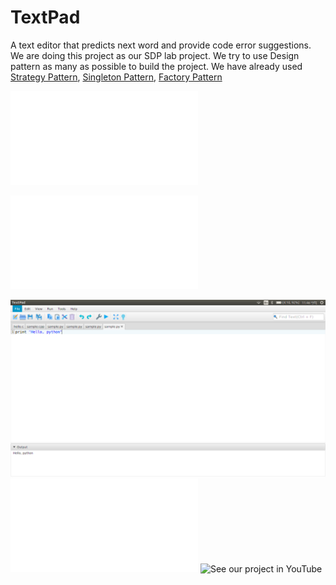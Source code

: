 # TextPad
A text editor that predicts next word and provide code error suggestions.  
We are doing this project as our SDP lab project. We try to use Design pattern as many as possible to build the project. We have already used [Strategy Pattern](https://en.wikipedia.org/wiki/Strategy_pattern), [Singleton Pattern](https://en.wikipedia.org/wiki/Singleton_pattern), [Factory Pattern](https://en.wikipedia.org/wiki/Factory_method_pattern) 

![view Factory Method Pattern UML used here](./TextPadDoc/PatternUML/factoryMethod.pdf)

![view Singleton Pattern UML used here](./TextPadDoc/PatternUML/singletonCLang.pdf)

![Preject demo](./textpad.png "Project Demo")
![Project complet UML diagram](./TextPadDoc/PatternUML/UML.pdf)
![See our project in YouTube](https://www.youtube.com/watch?v=8j7uJQBJ8IQ&t=43s)
